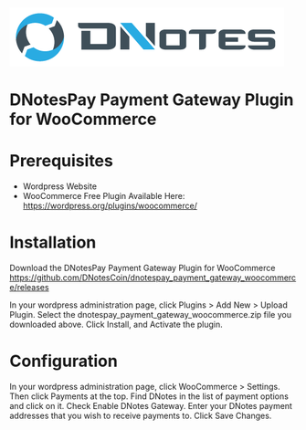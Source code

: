 ![Dnotes Pay](header.png)
# DNotesPay Payment Gateway Plugin for WooCommerce

# Prerequisites

* Wordpress Website
* WooCommerce Free Plugin 
Available Here: https://wordpress.org/plugins/woocommerce/

# Installation

Download the DNotesPay Payment Gateway Plugin for WooCommerce
https://github.com/DNotesCoin/dnotespay_payment_gateway_woocommerce/releases

In your wordpress administration page, click Plugins > Add New > Upload Plugin. 
Select the dnotespay_payment_gateway_woocommerce.zip file you downloaded above. 
Click Install, and Activate the plugin. 

# Configuration

In your wordpress administration page, click WooCommerce > Settings. 
Then click Payments at the top. 
Find DNotes in the list of payment options and click on it. 
Check Enable DNotes Gateway. Enter your DNotes payment addresses that you wish to receive payments to. 
Click Save Changes. 
